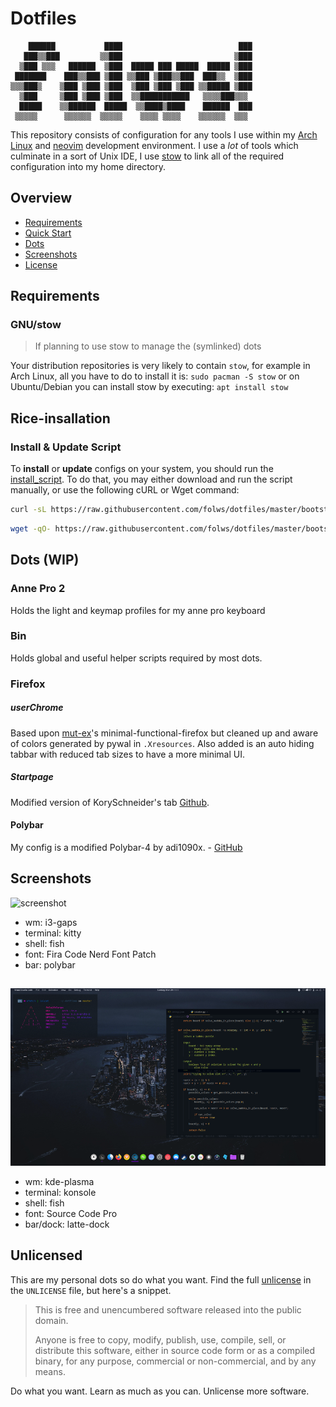 
# Dotfiles
```
    ██████           ████                          ███
   ███▒▒███         ▒▒███                         ▒███
  ▒███ ▒▒▒   ██████  ▒███  █████ ███ █████  █████ ▒███
 ███████    ███▒▒███ ▒███ ▒▒███ ▒███▒▒███  ███▒▒  ▒███
▒▒▒███▒    ▒███ ▒███ ▒███  ▒███ ▒███ ▒███ ▒▒█████ ▒███
  ▒███     ▒███ ▒███ ▒███  ▒▒███████████   ▒▒▒▒███▒▒▒
  █████    ▒▒██████  █████  ▒▒████▒████    ██████  ███
 ▒▒▒▒▒      ▒▒▒▒▒▒  ▒▒▒▒▒    ▒▒▒▒ ▒▒▒▒    ▒▒▒▒▒▒  ▒▒▒
```

This repository consists of configuration for any tools I use within my [Arch Linux][arch] and [neovim][] development environment.
I use a *lot* of tools which culminate in a sort of Unix IDE,
I use [stow][] to link all of the required configuration into my home directory.

## Overview
- [Requirements](#requirements)
- [Quick Start](#quick-start)
- [Dots](#dots)
- [Screenshots](#screenshots)
- [License](#unlicense)
## Requirements

### GNU/stow
> If planning to use stow to manage the (symlinked) dots

Your distribution repositories is very likely to contain `stow`, for example in Arch Linux, all you have to do to install it is:
`sudo pacman -S stow`
or on Ubuntu/Debian you can install stow by executing:
`apt install stow`

## Rice-insallation

### Install & Update Script
To **install** or **update** configs on your system, you should run the [install_script][]. To do that, you may either download and run the script manually, or use the following cURL or Wget command:
```sh
curl -sL https://raw.githubusercontent.com/folws/dotfiles/master/bootstrap | bash
```

```sh
wget -qO- https://raw.githubusercontent.com/folws/dotfiles/master/bootstrap | bash
```

## Dots (WIP)

### Anne Pro 2
Holds the light and keymap profiles for my anne pro keyboard

### Bin
Holds global and useful helper scripts required by most dots.

### Firefox
##### userChrome
Based upon [mut-ex]'s minimal-functional-firefox but cleaned up and aware of colors generated by pywal in `.Xresources`. Also added is an auto hiding tabbar with reduced tab sizes to have a more minimal UI.

##### Startpage
Modified version of KorySchneider's tab [Github][tab].

#### Polybar

My config is a modified Polybar-4 by adi1090x. - [GitHub][adi1090x]

## Screenshots
![screenshot](demo.png)
+ wm: i3-gaps
+ terminal: kitty
+ shell: fish
+ font: Fira Code Nerd Font Patch
+ bar: polybar
##
![screenshot2](demokde.png)
+ wm: kde-plasma
+ terminal: konsole
+ shell: fish
+ font: Source Code Pro
+ bar/dock: latte-dock

## Unlicensed

This are my personal dots so do what you want.
Find the full [unlicense][] in the `UNLICENSE` file, but here's a snippet.

>This is free and unencumbered software released into the public domain.
>
>Anyone is free to copy, modify, publish, use, compile, sell, or distribute this software, either in source code form or as a compiled binary, for any purpose, commercial or non-commercial, and by any means.

Do what you want. Learn as much as you can. Unlicense more software.

[install_script]: https://raw.githubusercontent.com/folws/dotfiles/master/install
[unlicense]: http://unlicense.org/
[arch]: https://www.archlinux.org/
[stow]: http://www.gnu.org/software/stow/
[yay]: https://github.com/Jguer/yay
[aur]: https://aur.archlinux.org/
[picom]: https://wiki.archlinux.org/index.php/Picom
[fish]: http://fishshell.com/
[neovim]: https://neovim.io/
[mut-ex]: https://github.com/mut-ex/minimal-functional-fox
[tab]: https://github.com/KorySchneider/tab
[adi1090x]: https://github.com/adi1090x/polybar-themes
